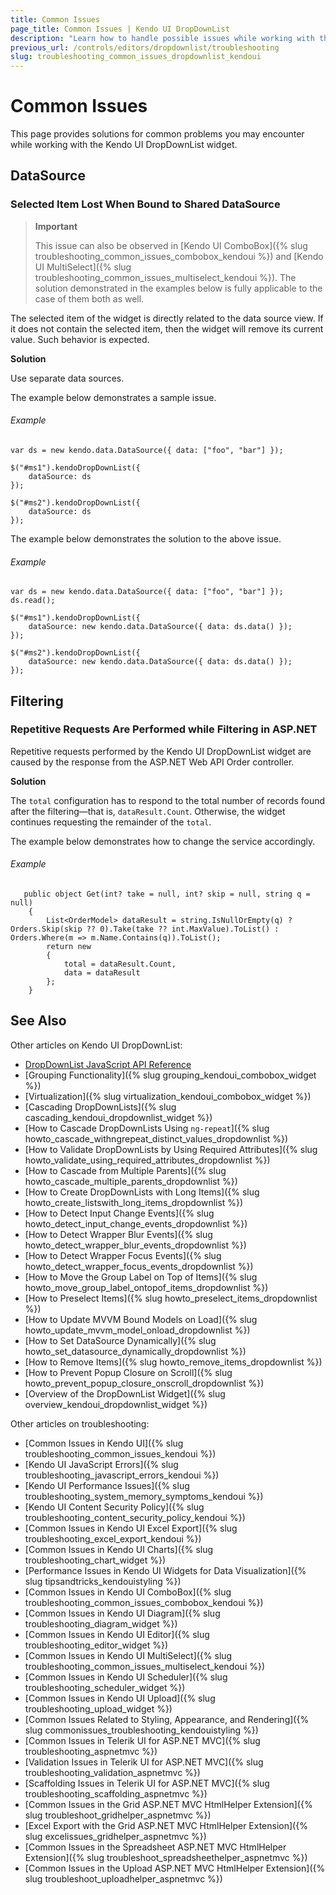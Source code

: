 ```yaml
---
title: Common Issues
page_title: Common Issues | Kendo UI DropDownList
description: "Learn how to handle possible issues while working with the Kendo UI DropDownList widget."
previous_url: /controls/editors/dropdownlist/troubleshooting
slug: troubleshooting_common_issues_dropdownlist_kendoui
---
```


# Common Issues

This page provides solutions for common problems you may encounter while working with the Kendo UI DropDownList widget.

## DataSource

### Selected Item Lost When Bound to Shared DataSource

> **Important**  
>
> This issue can also be observed in [Kendo UI ComboBox]({% slug troubleshooting_common_issues_combobox_kendoui %}) and [Kendo UI MultiSelect]({% slug troubleshooting_common_issues_multiselect_kendoui %}). The solution demonstrated in the examples below is fully applicable to the case of them both as well.  

The selected item of the widget is directly related to the data source view. If it does not contain the selected item, then the widget will remove its current value. Such behavior is expected.

**Solution**

Use separate data sources.

The example below demonstrates a sample issue.

###### Example

    var ds = new kendo.data.DataSource({ data: ["foo", "bar"] });

    $("#ms1").kendoDropDownList({
        dataSource: ds
    });

    $("#ms2").kendoDropDownList({
        dataSource: ds
    });

The example below demonstrates the solution to the above issue.   

###### Example

    var ds = new kendo.data.DataSource({ data: ["foo", "bar"] });
    ds.read();

    $("#ms1").kendoDropDownList({
        dataSource: new kendo.data.DataSource({ data: ds.data() });
    });

    $("#ms2").kendoDropDownList({
        dataSource: new kendo.data.DataSource({ data: ds.data() });
    });

## Filtering

### Repetitive Requests Are Performed while Filtering in ASP.NET

Repetitive requests performed by the Kendo UI DropDownList widget are caused by the response from the ASP.NET Web API Order controller.

**Solution**

The `total` configuration has to respond to the total number of records found after the filtering&mdash;that is, `dataResult.Count`. Otherwise, the widget continues requesting the remainder of the `total`.

The example below demonstrates how to change the service accordingly.

###### Example

```
   public object Get(int? take = null, int? skip = null, string q = null)
    {
    	List<OrderModel> dataResult = string.IsNullOrEmpty(q) ? Orders.Skip(skip ?? 0).Take(take ?? int.MaxValue).ToList() : Orders.Where(m => m.Name.Contains(q)).ToList();
    	return new
    	{
    		total = dataResult.Count,
    		data = dataResult
    	};
    }
```

## See Also

Other articles on Kendo UI DropDownList:

* [DropDownList JavaScript API Reference](/api/javascript/ui/dropdownlist)
* [Grouping Functionality]({% slug grouping_kendoui_combobox_widget %})
* [Virtualization]({% slug virtualization_kendoui_combobox_widget %})
* [Cascading DropDownLists]({% slug cascading_kendoui_dropdownlist_widget %})
* [How to Cascade DropDownLists Using `ng-repeat`]({% slug howto_cascade_withngrepeat_distinct_values_dropdownlist %})
* [How to Validate DropDownLists by Using Required Attributes]({% slug howto_validate_using_required_attributes_dropdownlist %})
* [How to Cascade from Multiple Parents]({% slug howto_cascade_multiple_parents_dropdownlist %})
* [How to Create DropDownLists with Long Items]({% slug howto_create_listswith_long_items_dropdownlist %})
* [How to Detect Input Change Events]({% slug howto_detect_input_change_events_dropdownlist %})
* [How to Detect Wrapper Blur Events]({% slug howto_detect_wrapper_blur_events_dropdownlist %})
* [How to Detect Wrapper Focus Events]({% slug howto_detect_wrapper_focus_events_dropdownlist %})
* [How to Move the Group Label on Top of Items]({% slug howto_move_group_label_ontopof_items_dropdownlist %})
* [How to Preselect Items]({% slug howto_preselect_items_dropdownlist %})
* [How to Update MVVM Bound Models on Load]({% slug howto_update_mvvm_model_onload_dropdownlist %})
* [How to Set DataSource Dynamically]({% slug howto_set_datasource_dynamically_dropdownlist %})
* [How to Remove Items]({% slug howto_remove_items_dropdownlist %})
* [How to Prevent Popup Closure on Scroll]({% slug howto_prevent_popup_closure_onscroll_dropdownlist %})
* [Overview of the DropDownList Widget]({% slug overview_kendoui_dropdownlist_widget %})

Other articles on troubleshooting:

* [Common Issues in Kendo UI]({% slug troubleshooting_common_issues_kendoui %})
* [Kendo UI JavaScript Errors]({% slug troubleshooting_javascript_errors_kendoui %})
* [Kendo UI Performance Issues]({% slug troubleshooting_system_memory_symptoms_kendoui %})
* [Kendo UI Content Security Policy]({% slug troubleshooting_content_security_policy_kendoui %})
* [Common Issues in Kendo UI Excel Export]({% slug troubleshooting_excel_export_kendoui %})
* [Common Issues in Kendo UI Charts]({% slug troubleshooting_chart_widget %})
* [Performance Issues in Kendo UI Widgets for Data Visualization]({% slug tipsandtricks_kendouistyling %})
* [Common Issues in Kendo UI ComboBox]({% slug troubleshooting_common_issues_combobox_kendoui %})
* [Common Issues in Kendo UI Diagram]({% slug troubleshooting_diagram_widget %})
* [Common Issues in Kendo UI Editor]({% slug troubleshooting_editor_widget %})
* [Common Issues in Kendo UI MultiSelect]({% slug troubleshooting_common_issues_multiselect_kendoui %})
* [Common Issues in Kendo UI Scheduler]({% slug troubleshooting_scheduler_widget %})
* [Common Issues in Kendo UI Upload]({% slug troubleshooting_upload_widget %})
* [Common Issues Related to Styling, Appearance, and Rendering]({% slug commonissues_troubleshooting_kendouistyling %})
* [Common Issues in Telerik UI for ASP.NET MVC]({% slug troubleshooting_aspnetmvc %})
* [Validation Issues in Telerik UI for ASP.NET MVC]({% slug troubleshooting_validation_aspnetmvc %})
* [Scaffolding Issues in Telerik UI for ASP.NET MVC]({% slug troubleshooting_scaffolding_aspnetmvc %})
* [Common Issues in the Grid ASP.NET MVC HtmlHelper Extension]({% slug troubleshoot_gridhelper_aspnetmvc %})
* [Excel Export with the Grid ASP.NET MVC HtmlHelper Extension]({% slug excelissues_gridhelper_aspnetmvc %})
* [Common Issues in the Spreadsheet ASP.NET MVC HtmlHelper Extension]({% slug troubleshoot_spreadsheethelper_aspnetmvc %})
* [Common Issues in the Upload ASP.NET MVC HtmlHelper Extension]({% slug troubleshoot_uploadhelper_aspnetmvc %})
